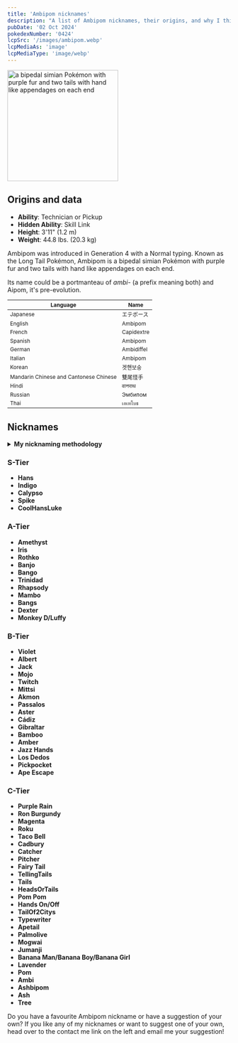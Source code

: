 ```yaml
---
title: 'Ambipom nicknames'
description: "A list of Ambipom nicknames, their origins, and why I think they're cool."
pubDate: '02 Oct 2024'
pokedexNumber: '0424'
lcpSrc: '/images/ambipom.webp'
lcpMediaAs: 'image'
lcpMediaType: 'image/webp'
---
```


<div class="img-center">
	<picture>
		<source srcset="/images/ambipom.webp" type="image/webp">
		<img src="/images/ambipom.jpg" width="250px" height="250px" alt="a bipedal simian Pokémon with purple fur and two tails with hand like appendages on each end">
	</picture>
</div>

## Origins and data
<div class="room-box">
	<div class="room-box-left">
		<ul>
			<li><strong>Ability</strong>: Technician or Pickup</li>
			<li><strong>Hidden Ability</strong>: Skill Link</li>
			<li><strong>Height</strong>: 3'11" (1.2 m)</li>
			<li><strong>Weight</strong>: 44.8 lbs. (20.3 kg)</li>
		</ul>
		<p>Ambipom was introduced in Generation 4 with a Normal typing. Known as the Long Tail Pokémon, Ambipom is a bipedal simian Pokémon with purple fur and two tails with hand like appendages on each end.</p>
		<p>Its name could be a portmanteau of <em>ambi-</em> (a prefix meaning both) and Aipom, it's pre-evolution.</p>
	</div>
	<div class="room-box-right">
		<table class="room-table" style="font-size:12px">
			<thead>
				<tr>
					<th>Language</th>
					<th>Name</th>
				</tr>
			</thead>
			<tbody>
				<tr>
					<td>Japanese</td>
					<td><span lang="ja">エテボース</span></td>
				</tr>
				<tr>
					<td>English</td>
					<td>Ambipom</td>
				</tr>
				<tr>
					<td>French</td>
					<td>Capidextre</td>
				</tr>
				<tr>
					<td>Spanish</td>
					<td>Ambipom</td>
				</tr>
				<tr>
					<td>German</td>
					<td>Ambidiffel</td>
				</tr>
				<tr>
					<td>Italian</td>
					<td>Ambipom</td>
				</tr>
				<tr>
					<td>Korean</td>
					<td><span lang="ko">겟핸보숭</span></td>
				</tr>
				<tr>
					<td>Mandarin Chinese and Cantonese Chinese</td>
					<td>雙尾怪手</td>
				</tr>
				<tr>
					<td>Hindi</td>
					<td>वानराथ</td>
				</tr>
				<tr>
					<td>Russian</td>
					<td>Эмбипом</td>
				</tr>
				<tr>
					<td>Thai</td>
					<td>เอเทโบธ</td>
				</tr>
			</tbody>
		</table>
	</div>
</div>

## Nicknames
<section class="deets">
	<details>
	<summary><strong>My nicknaming methodology</strong></summary>
	<ul>
		<li>I rank nicknames by lettered tiers: S, A, B, C, and D. S is the best and D is the worst.</li>
		<li>I may list my inspiration for a nickname so you know where they came from.</li>
	</ul>
	</details>
</section>

### S-Tier

* **Hans**
* **Indigo**
* **Calypso**
* **Spike**
* **CoolHansLuke**

### A-Tier

* **Amethyst**
* **Iris**
* **Rothko**
* **Banjo**
* **Bango**
* **Trinidad**
* **Rhapsody**
* **Mambo**
* **Bangs**
* **Dexter**
* **Monkey D/Luffy**

### B-Tier

* **Violet**
* **Albert**
* **Jack**
* **Mojo**
* **Twitch**
* **Mittsi**
* **Akmon**
* **Passalos**
* **Aster**
* **Cádiz**
* **Gibraltar**
* **Bamboo**
* **Amber**
* **Jazz Hands**
* **Los Dedos**
* **Pickpocket**
* **Ape Escape**

### C-Tier

* **Purple Rain**
* **Ron Burgundy**
* **Magenta**
* **Roku**
* **Taco Bell**
* **Cadbury**
* **Catcher**
* **Pitcher**
* **Fairy Tail**
* **TellingTails**
* **Tails**
* **HeadsOrTails**
* **Pom Pom**
* **Hands On/Off**
* **TailOf2Citys**
* **Typewriter**
* **Apetail**
* **Palmolive**
* **Mogwai**
* **Jumanji**
* **Banana Man/Banana Boy/Banana Girl**
* **Lavender**
* **Pom**
* **Ambi**
* **Ashbipom**
* **Ash**
* **Tree**

Do you have a favourite Ambipom nickname or have a suggestion of your own? If you like any of my nicknames or want to suggest one of your own, head over to the contact me link on the left and email me your suggestion!